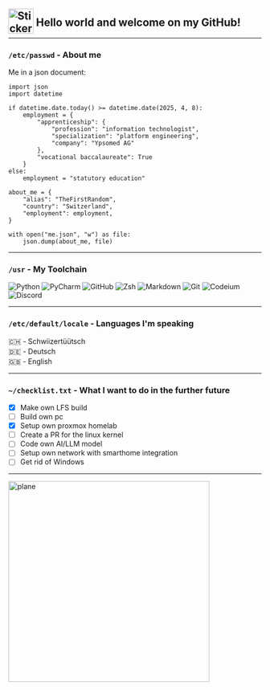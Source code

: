 <h2 style="position: relative;">
  <img src="https://media4.giphy.com/media/U1sneBtWxluPUlEOiF/giphy.gif?cid=6c09b9520msuci2bq3xmdihbcd1tu9ni8xcai147gdkiwhyb&ep=v1_internal_gif_by_id&rid=giphy.gif&ct=e" 
       style="position: relative; top: 15px; width: 50px;" 
       alt="Sticker" />
  Hello world and welcome on my GitHub!
</h2>

---

### `/etc/passwd` - About me

Me in a json document:
```
import json
import datetime

if datetime.date.today() >= datetime.date(2025, 4, 8):
    employment = {
        "apprenticeship": {
            "profession": "information technologist",
            "specialization": "platform engineering",
            "company": "Ypsomed AG"
        },
        "vocational baccalaureate": True
    }
else:
    employment = "statutory education"

about_me = {
    "alias": "TheFirstRandom",
    "country": "Switzerland",
    "employment": employment,
}

with open("me.json", "w") as file:
    json.dump(about_me, file)
```

---

### `/usr` - My Toolchain
<p>
  <img alt="Python" src="https://img.shields.io/badge/Python-FBF8CC?style=for-the-badge&logo=Python&logoColor=black" />
  <img alt="PyCharm" src="https://img.shields.io/badge/PyCharm-FDE4CF?style=for-the-badge&logo=pycharm&logoColor=black" /> 
  <img alt="GitHub" src="https://img.shields.io/badge/GitHub-FFCFD2?style=for-the-badge&logo=github&logoColor=black" />
  <img alt="Zsh" src="https://img.shields.io/badge/Zsh-F1C0E8?style=for-the-badge&logo=zsh&logoColor=black" />
  <img alt="Markdown" src="https://img.shields.io/badge/Markdown-CFBAF0?style=for-the-badge&logo=markdown&logoColor=black" />
  <img alt="Git" src="https://img.shields.io/badge/Git-A3C4F3?style=for-the-badge&logo=git&logoColor=black" />
  <img alt="Codeium" src="https://img.shields.io/badge/Codeium-90DBF4?style=for-the-badge&logo=codeium&logoColor=black" />
  <img alt="Discord" src="https://img.shields.io/badge/Discord-98F5E1?style=for-the-badge&logo=discord&logoColor=black" />
</p>

---

### `/etc/default/locale` - Languages I'm speaking
<p style="margin-bottom: 2px;">🇨🇭 - Schwiizertüütsch</p>
<p style="margin-top: 0; margin-bottom: 2px;">🇩🇪 - Deutsch</p>
<p style="margin-top: 0;">🇬🇧 - English</p>

---

### `~/checklist.txt` - What I want to do in the further future
- [x] Make own LFS build
- [ ] Build own pc
- [x] Setup own proxmox homelab
- [ ] Create a PR for the linux kernel
- [ ] Code own AI/LLM model
- [ ] Setup own network with smarthome integration
- [ ] Get rid of Windows

---

<img alt="plane" src="https://media1.giphy.com/media/v1.Y2lkPTc5MGI3NjExejA5cjNlODcxMjlxN2JyeWk4MTQxMzRzNmtrZHV2NGt5YzlsOTBnMiZlcD12MV9pbnRlcm5hbF9naWZfYnlfaWQmY3Q9Zw/xThuW0uZfF3rwVan4I/giphy.gif" width="400">